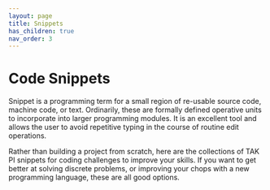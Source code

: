 ```yaml
---
layout: page
title: Snippets
has_children: true
nav_order: 3
---
```


# Code Snippets

Snippet is a programming term for a small region of re-usable source code, machine code, or text. Ordinarily, these are formally defined operative units to incorporate into larger programming modules. It is an excellent tool and  allows the user to avoid repetitive typing in the course of routine edit operations.

Rather than building a project from scratch, here are the collections of TAK PI snippets for coding challenges to improve your skills. If you want to get better at solving discrete problems, or improving your chops with a new programming language, these are all good options.
